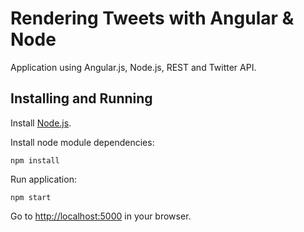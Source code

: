 Rendering Tweets with Angular & Node
===================

Application using Angular.js, Node.js, REST and Twitter API.

Installing and Running
----

Install [Node.js](http://nodejs.org/).

Install node module dependencies:
```
npm install 
```
Run application:
```
npm start
```

Go to [http://localhost:5000](http://localhost:5000) in your browser.
